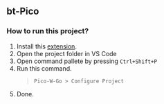 ## bt-Pico

### How to run this project?

1. Install this [extension](https://marketplace.visualstudio.com/items?itemName=paulober.pico-w-go).
2. Open the project folder in VS Code
3. Open command pallete by pressing `Ctrl+Shift+P`
4. Run this command.
   > `Pico-W-Go > Configure Project`
5. Done.
